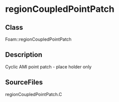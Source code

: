 # regionCoupledPointPatch 
## Class
Foam::regionCoupledPointPatch

## Description
Cyclic AMI point patch - place holder only

## SourceFiles
regionCoupledPointPatch.C

